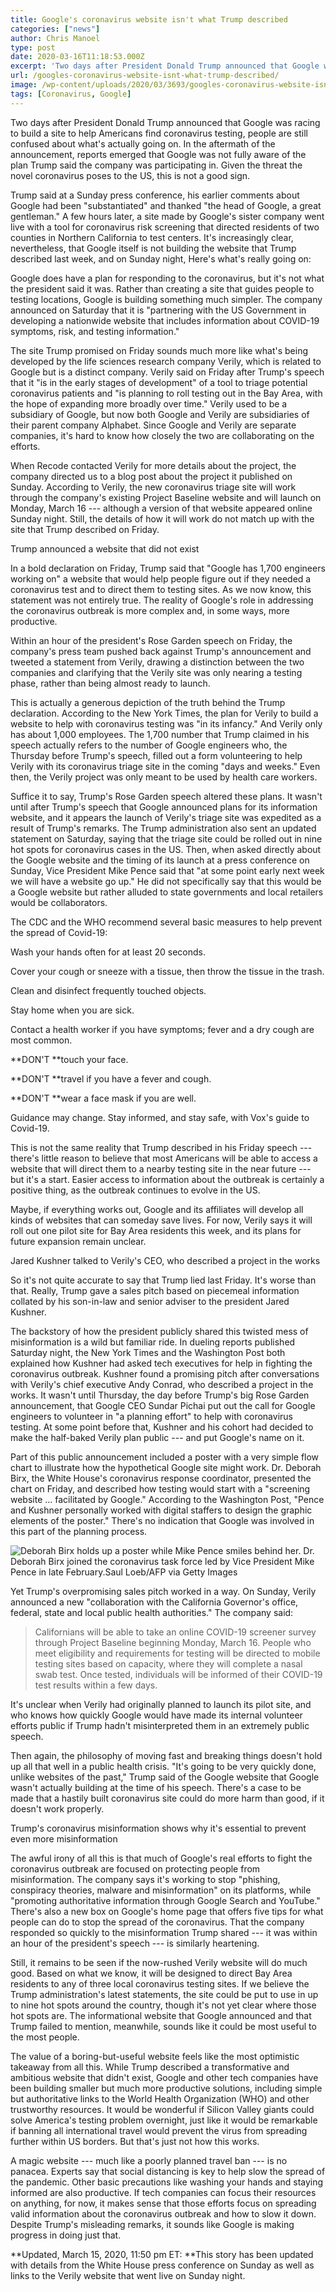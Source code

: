 ```yaml
---
title: Google's coronavirus website isn't what Trump described
categories: ["news"]
author: Chris Manoel
type: post
date: 2020-03-16T11:18:53.000Z
excerpt: 'Two days after President Donald Trump announced that Google was racing to build a site to help Americans find coronavirus testing, people are still confused about what''s actually going on. In the aftermath of the announcement, reports emerged that Google was not fully aware of the plan Trump said the company was participating in. Given&hellip;'
url: /googles-coronavirus-website-isnt-what-trump-described/
image: /wp-content/uploads/2020/03/3693/googles-coronavirus-website-isnt-what-trump-described.jpg
tags: [Coronavirus, Google]
---
```


Two days after President Donald Trump announced that Google was racing to build a site to help Americans find coronavirus testing, people are still confused about what's actually going on. In the aftermath of the announcement, reports emerged that Google was not fully aware of the plan Trump said the company was participating in. Given the threat the novel coronavirus poses to the US, this is not a good sign.

Trump said at a Sunday press conference, his earlier comments about Google had been "substantiated" and thanked "the head of Google, a great gentleman." A few hours later, a site made by Google's sister company went live with a tool for coronavirus risk screening that directed residents of two counties in Northern California to test centers. It's increasingly clear, nevertheless, that Google itself is not building the website that Trump described last week, and on Sunday night, Here's what's really going on:

Google does have a plan for responding to the coronavirus, but it's not what the president said it was. Rather than creating a site that guides people to testing locations, Google is building something much simpler. The company announced on Saturday that it is "partnering with the US Government in developing a nationwide website that includes information about COVID-19 symptoms, risk, and testing information."

The site Trump promised on Friday sounds much more like what's being developed by the life sciences research company Verily, which is related to Google but is a distinct company. Verily said on Friday after Trump's speech that it "is in the early stages of development" of a tool to triage potential coronavirus patients and "is planning to roll testing out in the Bay Area, with the hope of expanding more broadly over time." Verily used to be a subsidiary of Google, but now both Google and Verily are subsidiaries of their parent company Alphabet. Since Google and Verily are separate companies, it's hard to know how closely the two are collaborating on the efforts.

When Recode contacted Verily for more details about the project, the company directed us to a blog post about the project it published on Sunday. According to Verily, the new coronavirus triage site will work through the company's existing Project Baseline website and will launch on Monday, March 16 --- although a version of that website appeared online Sunday night. Still, the details of how it will work do not match up with the site that Trump described on Friday.

Trump announced a website that did not exist

In a bold declaration on Friday, Trump said that "Google has 1,700 engineers working on" a website that would help people figure out if they needed a coronavirus test and to direct them to testing sites. As we now know, this statement was not entirely true. The reality of Google's role in addressing the coronavirus outbreak is more complex and, in some ways, more productive.

Within an hour of the president's Rose Garden speech on Friday, the company's press team pushed back against Trump's announcement and tweeted a statement from Verily, drawing a distinction between the two companies and clarifying that the Verily site was only nearing a testing phase, rather than being almost ready to launch.

This is actually a generous depiction of the truth behind the Trump declaration. According to the New York Times, the plan for Verily to build a website to help with coronavirus testing was "in its infancy." And Verily only has about 1,000 employees. The 1,700 number that Trump claimed in his speech actually refers to the number of Google engineers who, the Thursday before Trump's speech, filled out a form volunteering to help Verily with its coronavirus triage site in the coming "days and weeks." Even then, the Verily project was only meant to be used by health care workers.

Suffice it to say, Trump's Rose Garden speech altered these plans. It wasn't until after Trump's speech that Google announced plans for its information website, and it appears the launch of Verily's triage site was expedited as a result of Trump's remarks. The Trump administration also sent an updated statement on Saturday, saying that the triage site could be rolled out in nine hot spots for coronavirus cases in the US. Then, when asked directly about the Google website and the timing of its launch at a press conference on Sunday, Vice President Mike Pence said that "at some point early next week we will have a website go up." He did not specifically say that this would be a Google website but rather alluded to state governments and local retailers would be collaborators.

The CDC and the WHO recommend several basic measures to help prevent the spread of Covid-19:

Wash your hands often for at least 20 seconds.

Cover your cough or sneeze with a tissue, then throw the tissue in the trash.

Clean and disinfect frequently touched objects.

Stay home when you are sick.

Contact a health worker if you have symptoms; fever and a dry cough are most common.

**DON'T **touch your face.

**DON'T **travel if you have a fever and cough.

**DON'T **wear a face mask if you are well.

Guidance may change. Stay informed, and stay safe, with Vox's guide to Covid-19.

This is not the same reality that Trump described in his Friday speech --- there's little reason to believe that most Americans will be able to access a website that will direct them to a nearby testing site in the near future --- but it's a start. Easier access to information about the outbreak is certainly a positive thing, as the outbreak continues to evolve in the US.

Maybe, if everything works out, Google and its affiliates will develop all kinds of websites that can someday save lives. For now, Verily says it will roll out one pilot site for Bay Area residents this week, and its plans for future expansion remain unclear.

Jared Kushner talked to Verily's CEO, who described a project in the works

So it's not quite accurate to say that Trump lied last Friday. It's worse than that. Really, Trump gave a sales pitch based on piecemeal information collated by his son-in-law and senior adviser to the president Jared Kushner.

The backstory of how the president publicly shared this twisted mess of misinformation is a wild but familiar ride. In dueling reports published Saturday night, the New York Times and the Washington Post both explained how Kushner had asked tech executives for help in fighting the coronavirus outbreak. Kushner found a promising pitch after conversations with Verily's chief executive Andy Conrad, who described a project in the works. It wasn't until Thursday, the day before Trump's big Rose Garden announcement, that Google CEO Sundar Pichai put out the call for Google engineers to volunteer in "a planning effort" to help with coronavirus testing. At some point before that, Kushner and his cohort had decided to make the half-baked Verily plan public --- and put Google's name on it.

Part of this public announcement included a poster with a very simple flow chart to illustrate how the hypothetical Google site might work. Dr. Deborah Birx, the White House's coronavirus response coordinator, presented the chart on Friday, and described how testing would start with a "screening website … facilitated by Google." According to the Washington Post, "Pence and Kushner personally worked with digital staffers to design the graphic elements of the poster." There's no indication that Google was involved in this part of the planning process.

![Deborah Birx holds up a poster while Mike Pence smiles behind her.](https://cdn.vox-cdn.com/thumbor/y0WlwL-UQNoyxU8lTq1LzFVrsMs=/0x0:3724x2500/1200x0/filters:focal(0x0:3724x2500):no_upscale()/cdn.vox-cdn.com/uploads/chorus_asset/file/19799566/1206996908.jpg.jpg)  Dr. Deborah Birx joined the coronavirus task force led by Vice President Mike Pence in late February.Saul Loeb/AFP via Getty Images

Yet Trump's overpromising sales pitch worked in a way. On Sunday, Verily announced a new "collaboration with the California Governor's office, federal, state and local public health authorities." The company said:

> Californians will be able to take an online COVID-19 screener survey through Project Baseline beginning Monday, March 16. People who meet eligibility and requirements for testing will be directed to mobile testing sites based on capacity, where they will complete a nasal swab test. Once tested, individuals will be informed of their COVID-19 test results within a few days.

It's unclear when Verily had originally planned to launch its pilot site, and who knows how quickly Google would have made its internal volunteer efforts public if Trump hadn't misinterpreted them in an extremely public speech.

Then again, the philosophy of moving fast and breaking things doesn't hold up all that well in a public health crisis. "It's going to be very quickly done, unlike websites of the past," Trump said of the Google website that Google wasn't actually building at the time of his speech. There's a case to be made that a hastily built coronavirus site could do more harm than good, if it doesn't work properly.

Trump's coronavirus misinformation shows why it's essential to prevent even more misinformation

The awful irony of all this is that much of Google's real efforts to fight the coronavirus outbreak are focused on protecting people from misinformation. The company says it's working to stop "phishing, conspiracy theories, malware and misinformation" on its platforms, while "promoting authoritative information through Google Search and YouTube." There's also a new box on Google's home page that offers five tips for what people can do to stop the spread of the coronavirus. That the company responded so quickly to the misinformation Trump shared --- it was within an hour of the president's speech --- is similarly heartening.

Still, it remains to be seen if the now-rushed Verily website will do much good. Based on what we know, it will be designed to direct Bay Area residents to any of three local coronavirus testing sites. If we believe the Trump administration's latest statements, the site could be put to use in up to nine hot spots around the country, though it's not yet clear where those hot spots are. The informational website that Google announced and that Trump failed to mention, meanwhile, sounds like it could be most useful to the most people.

The value of a boring-but-useful website feels like the most optimistic takeaway from all this. While Trump described a transformative and ambitious website that didn't exist, Google and other tech companies have been building smaller but much more productive solutions, including simple but authoritative links to the World Health Organization (WHO) and other trustworthy resources. It would be wonderful if Silicon Valley giants could solve America's testing problem overnight, just like it would be remarkable if banning all international travel would prevent the virus from spreading further within US borders. But that's just not how this works.

A magic website --- much like a poorly planned travel ban --- is no panacea. Experts say that social distancing is key to help slow the spread of the pandemic. Other basic precautions like washing your hands and staying informed are also productive. If tech companies can focus their resources on anything, for now, it makes sense that those efforts focus on spreading valid information about the coronavirus outbreak and how to slow it down. Despite Trump's misleading remarks, it sounds like Google is making progress in doing just that.

**Updated, March 15, 2020, 11:50 pm ET: **This story has been updated with details from the White House press conference on Sunday as well as links to the Verily website that went live on Sunday night.
